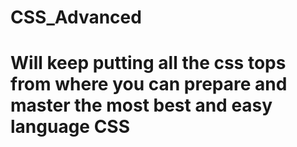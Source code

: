 # CSS_Advanced
# Will keep putting all the css tops from where you can prepare and master the most best and easy language CSS
